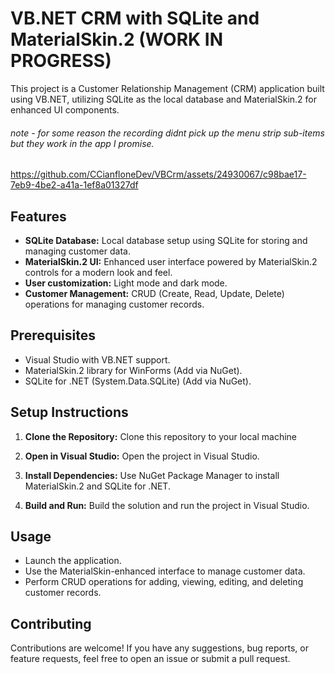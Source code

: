 # VB.NET CRM with SQLite and MaterialSkin.2 (WORK IN PROGRESS)

This project is a Customer Relationship Management (CRM) application built using VB.NET, utilizing SQLite as the local database and MaterialSkin.2 for enhanced UI components.

###### note - for some reason the recording didnt pick up the menu strip sub-items but they work in the app I promise.
https://github.com/CCianfloneDev/VBCrm/assets/24930067/c98bae17-7eb9-4be2-a41a-1ef8a01327df

## Features

- **SQLite Database:** Local database setup using SQLite for storing and managing customer data.
- **MaterialSkin.2 UI:** Enhanced user interface powered by MaterialSkin.2 controls for a modern look and feel.
- **User customization:** Light mode and dark mode.
- **Customer Management:** CRUD (Create, Read, Update, Delete) operations for managing customer records.

## Prerequisites

- Visual Studio with VB.NET support.
- MaterialSkin.2 library for WinForms (Add via NuGet).
- SQLite for .NET (System.Data.SQLite) (Add via NuGet).

## Setup Instructions

1. **Clone the Repository:**
   Clone this repository to your local machine

2. **Open in Visual Studio:**
Open the project in Visual Studio.

3. **Install Dependencies:**
Use NuGet Package Manager to install MaterialSkin.2 and SQLite for .NET.

4. **Build and Run:**
Build the solution and run the project in Visual Studio.

## Usage

- Launch the application.
- Use the MaterialSkin-enhanced interface to manage customer data.
- Perform CRUD operations for adding, viewing, editing, and deleting customer records.

## Contributing

Contributions are welcome! If you have any suggestions, bug reports, or feature requests, feel free to open an issue or submit a pull request.


